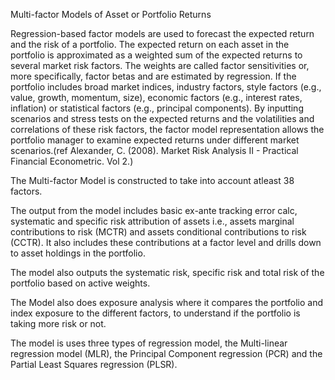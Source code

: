 Multi-factor Models of Asset or Portfolio Returns

Regression-based factor models are used to forecast the expected return and the risk of a portfolio. The expected return on each asset in the portfolio is approximated as a weighted sum of the expected returns to several market risk factors. The weights are called factor sensitivities or, more specifically, factor betas and are estimated by regression. If the portfolio includes broad market indices, industry factors, style factors (e.g., value, growth, momentum, size), economic factors (e.g., interest rates, inflation) or statistical factors (e.g., principal components). By inputting scenarios and stress tests on the expected returns and the volatilities and correlations of these risk factors, the factor model representation allows the portfolio manager to examine expected returns under different market scenarios.(ref
Alexander, C. (2008). Market Risk Analysis II - Practical Financial Econometric. Vol 2.)

The Multi-factor Model is constructed to take into account atleast 38 factors.

The output from the model includes basic ex-ante tracking error calc, systematic and specific risk attribution of assets i.e., assets marginal contributions to risk (MCTR) and  assets conditional contributions to risk (CCTR). It also includes these contributions at a factor level and drills down to asset holdings in the portfolio.

The model also outputs the systematic risk, specific risk and total risk of the portfolio based on active weights.

The Model also does exposure analysis where it compares the portfolio and index exposure to the different factors, to understand if the portfolio is taking more risk or not.

The model is uses three types of regression model, the Multi-linear regression model (MLR), the Principal Component regression (PCR) and the Partial Least Squares regression (PLSR). 


